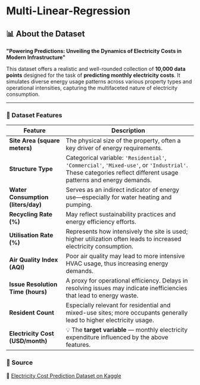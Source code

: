 # Multi-Linear-Regression
## 📊 About the Dataset  
**"Powering Predictions: Unveiling the Dynamics of Electricity Costs in Modern Infrastructure"**  

This dataset offers a realistic and well-rounded collection of **10,000 data points** designed for the task of **predicting monthly electricity costs**. It simulates diverse energy usage patterns across various property types and operational intensities, capturing the multifaceted nature of electricity consumption.

---

### 🧱 Dataset Features

| Feature | Description |
|--------|-------------|
| **Site Area (square meters)** | The physical size of the property, often a key driver of energy requirements. |
| **Structure Type** | Categorical variable: `'Residential'`, `'Commercial'`, `'Mixed-use'`, or `'Industrial'`. These categories reflect different usage patterns and energy demands. |
| **Water Consumption (liters/day)** | Serves as an indirect indicator of energy use—especially for water heating and pumping. |
| **Recycling Rate (%)** | May reflect sustainability practices and energy efficiency efforts. |
| **Utilisation Rate (%)** | Represents how intensively the site is used; higher utilization often leads to increased electricity consumption. |
| **Air Quality Index (AQI)** | Poor air quality may lead to more intensive HVAC usage, thus increasing energy demands. |
| **Issue Resolution Time (hours)** | A proxy for operational efficiency. Delays in resolving issues may indicate inefficiencies that lead to energy waste. |
| **Resident Count** | Especially relevant for residential and mixed-use sites; more occupants generally lead to higher electricity usage. |
| **Electricity Cost (USD/month)** | 💡 The **target variable** — monthly electricity expenditure influenced by the above features. |

### 🔗 Source  
📂 [Electricity Cost Prediction Dataset on Kaggle](https://www.kaggle.com/datasets/shalmamuji/electricity-cost-prediction-dataset/data)
